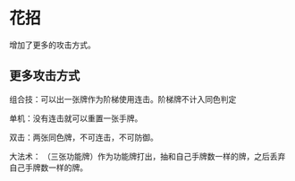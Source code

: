 # 花招

增加了更多的攻击方式。

## 更多攻击方式

组合技：可以出一张牌作为阶梯使用连击。阶梯牌不计入同色判定

单机：没有连击就可以重置一张手牌。

双击：两张同色牌，不可连击，不可防御。

大法术： （三张功能牌）作为功能牌打出，抽和自己手牌数一样的牌，之后丢弃自己手牌数一样的牌。
